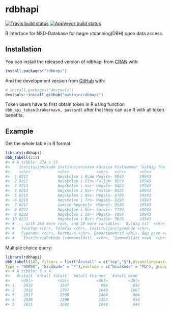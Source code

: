 
<!-- README.md is generated from README.Rmd. Please edit that file -->

# rdbhapi

<!-- badges: start -->

[![Travis build
status](https://travis-ci.org/makinin/rdbhapi.svg?branch=master)](https://travis-ci.org/makinin/rdbhapi)
[![AppVeyor build
status](https://ci.appveyor.com/api/projects/status/github/makinin/rdbhapi?branch=master&svg=true)](https://ci.appveyor.com/project/makinin/rdbhapi)
<!-- badges: end -->

R interface for NSD-Database for høgre utdanning(DBH) open data access.

## Installation

You can install the released version of rdbhapi from
[CRAN](https://CRAN.R-project.org) with:

``` r
install.packages("rdbhapi")
```

And the development version from [GitHub](https://github.com/) with:

``` r
# install.packages("devtools")
devtools::install_github("makinin/rdbhapi")
```

Token users have to first obtain token in R using function
`dbh_api_token(brukernavn, passord)` after that they can use R with all
token benefits.

## Example

Get the whole table in R format:

``` r
library(rdbhapi)
dbh_tabell(211)
#> # A tibble: 274 x 15
#>    Institusjonskode Institusjonsnavn Adresse Postnummer `Gyldig fra`
#>    <chr>            <chr>            <chr>   <chr>      <chr>       
#>  1 0211             Høgskolen i Bodø Høgsko~ 8049       19943       
#>  2 0212             Høgskolen i Fin~ Follum~ 9509       19943       
#>  3 0213             Høgskolen i Har~ Høgsko~ 9480       19943       
#>  4 0214             Høgskolen i Nar~ Postbo~ 8505       19943       
#>  5 0215             Høgskolen i Nes~ Høgsko~ 8700       19943       
#>  6 0216             Høgskolen i Tro~ Høgsko~ 9293       19943       
#>  7 0217             Samisk høgskole  Hánnol~ 9520       19943       
#>  8 0221             Høgskolen i Nor~ Servic~ 7729       19943       
#>  9 0222             Høgskolen i Sør~ Høgsko~ 7004       19943       
#> 10 0231             Høgskolen i Ber~ Postbo~ 5020       19943       
#> # ... with 264 more rows, and 10 more variables: `Gyldig til` <chr>,
#> #   Telefon <chr>, Telefax <chr>, Institusjonstypekode <chr>,
#> #   Typenavn <chr>, Kortnavn <chr>, Departementid <dbl>, Dep_navn <chr>,
#> #   `Institusjonskode (sammenslått)` <chr>, `Sammenslått navn` <chr>
```

Multiple choice query:

``` r
library(rdbhapi)
dbh_tabell(142, filters = list("Årstall" = c("top","5"),Utvekslingsavtale = "ERASMUS+", 
Type = "NORSK", "Nivåkode" = "*"),exclude = c("Nivåkode" = "FU"), group_by = "Årstall")
#> # A tibble: 5 x 4
#>   Årstall `Antall totalt` `Antall kvinner` `Antall menn`
#>     <dbl>           <dbl>            <dbl>         <dbl>
#> 1    2019            1547              895           652
#> 2    2018            2707             1640          1067
#> 3    2017            2368             1464           904
#> 4    2016            2206             1352           854
#> 5    2015            1692             1048           644
```
